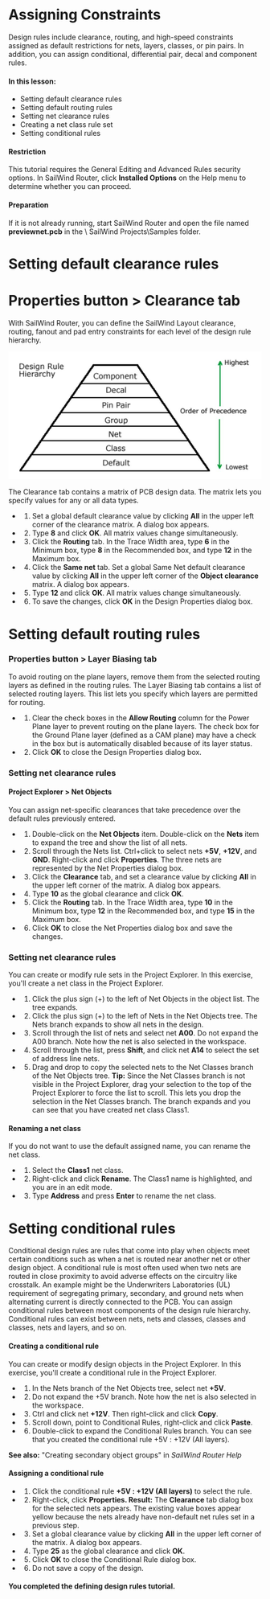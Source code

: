 # **Assigning Constraints**

Design rules include clearance, routing, and high-speed constraints assigned as default restrictions for nets, layers, classes, or pin pairs. In addition, you can assign conditional, differential pair, decal and component rules.

#### **In this lesson:**

- Setting default clearance rules
- Setting default routing rules
- Setting net clearance rules
- Creating a net class rule set
- Setting conditional rules

#### **Restriction**

This tutorial requires the General Editing and Advanced Rules security options. In SailWind Router, click **Installed Options** on the Help menu to determine whether you can proceed.

#### **Preparation**

If it is not already running, start SailWind Router and open the file named **previewnet.pcb** in the \ SailWind Projects\Samples folder.

# **Setting default clearance rules**

# **Properties button > Clearance tab**

With SailWind Router, you can define the SailWind Layout clearance, routing, fanout and pad entry constraints for each level of the design rule hierarchy.

![](_page_0_Figure_15.jpeg)

The Clearance tab contains a matrix of PCB design data. The matrix lets you specify values for any or all data types.

- 1. Set a global default clearance value by clicking **All** in the upper left corner of the clearance matrix. A dialog box appears.
- 2. Type **8** and click **OK**. All matrix values change simultaneously.
- 3. Click the **Routing** tab. In the Trace Width area, type **6** in the Minimum box, type **8** in the Recommended box, and type **12** in the Maximum box.
- 4. Click the **Same net** tab. Set a global Same Net default clearance value by clicking **All** in the upper left corner of the **Object clearance** matrix. A dialog box appears.
- 5. Type **12** and click **OK**. All matrix values change simultaneously.
- 6. To save the changes, click **OK** in the Design Properties dialog box.

# **Setting default routing rules**

### **Properties button > Layer Biasing tab**

To avoid routing on the plane layers, remove them from the selected routing layers as defined in the routing rules. The Layer Biasing tab contains a list of selected routing layers. This list lets you specify which layers are permitted for routing.

- 1. Clear the check boxes in the **Allow Routing** column for the Power Plane layer to prevent routing on the plane layers. The check box for the Ground Plane layer (defined as a CAM plane) may have a check in the box but is automatically disabled because of its layer status.
- 2. Click **OK** to close the Design Properties dialog box.

### **Setting net clearance rules**

#### **Project Explorer > Net Objects**

You can assign net-specific clearances that take precedence over the default rules previously entered.

- 1. Double-click on the **Net Objects** item. Double-click on the **Nets** item to expand the tree and show the list of all nets.
- 2. Scroll through the Nets list. Ctrl+click to select nets **+5V**, **+12V**, and **GND**. Right-click and click **Properties**. The three nets are represented by the Net Properties dialog box.
- 3. Click the **Clearance** tab, and set a clearance value by clicking **All** in the upper left corner of the matrix. A dialog box appears.
- 4. Type **10** as the global clearance and click **OK**.
- 5. Click the **Routing** tab. In the Trace Width area, type **10** in the Minimum box, type **12** in the Recommended box, and type **15** in the Maximum box.
- 6. Click **OK** to close the Net Properties dialog box and save the changes.

### **Setting net clearance rules**

You can create or modify rule sets in the Project Explorer. In this exercise, you'll create a net class in the Project Explorer.

- 1. Click the plus sign (+) to the left of Net Objects in the object list. The tree expands.
- 2. Click the plus sign (+) to the left of Nets in the Net Objects tree. The Nets branch expands to show all nets in the design.
- 3. Scroll through the list of nets and select net **A00**. Do not expand the A00 branch. Note how the net is also selected in the workspace.
- 4. Scroll through the list, press **Shift**, and click net **A14** to select the set of address line nets.
- 5. Drag and drop to copy the selected nets to the Net Classes branch of the Net Objects tree. **Tip:** Since the Net Classes branch is not visible in the Project Explorer, drag your selection to the top of the Project Explorer to force the list to scroll. This lets you drop the selection in the Net Classes branch. The branch expands and you can see that you have created net class Class1.

#### **Renaming a net class**

If you do not want to use the default assigned name, you can rename the net class.

- 1. Select the **Class1** net class.
- 2. Right-click and click **Rename**. The Class1 name is highlighted, and you are in an edit mode.
- 3. Type **Address** and press **Enter** to rename the net class.

# **Setting conditional rules**

Conditional design rules are rules that come into play when objects meet certain conditions such as when a net is routed near another net or other design object. A conditional rule is most often used when two nets are routed in close proximity to avoid adverse effects on the circuitry like crosstalk. An example might be the Underwriters Laboratories (UL) requirement of segregating primary, secondary, and ground nets when alternating current is directly connected to the PCB. You can assign conditional rules between most components of the design rule hierarchy. Conditional rules can exist between nets, nets and classes, classes and classes, nets and layers, and so on.

#### **Creating a conditional rule**

You can create or modify design objects in the Project Explorer. In this exercise, you'll create a conditional rule in the Project Explorer.

- 1. In the Nets branch of the Net Objects tree, select net **+5V**.
- 2. Do not expand the +5V branch. Note how the net is also selected in the workspace.
- 3. Ctrl and click net **+12V**. Then right-click and click **Copy**.
- 5. Scroll down, point to Conditional Rules, right-click and click **Paste**.
- 6. Double-click to expand the Conditional Rules branch. You can see that you created the conditional rule +5V : +12V (All layers).

**See also:** "Creating secondary object groups" in *SailWind Router Help*

#### **Assigning a conditional rule**

- 1. Click the conditional rule **+5V : +12V (All layers)** to select the rule.
- 2. Right-click, click **Properties. Result:** The **Clearance** tab dialog box for the selected nets appears. The existing value boxes appear yellow because the nets already have non-default net rules set in a previous step.
- 3. Set a global clearance value by clicking **All** in the upper left corner of the matrix. A dialog box appears.
- 4. Type **25** as the global clearance and click **OK**.
- 5. Click **OK** to close the Conditional Rule dialog box.
- 6. Do not save a copy of the design.

#### **You completed the defining design rules tutorial.**